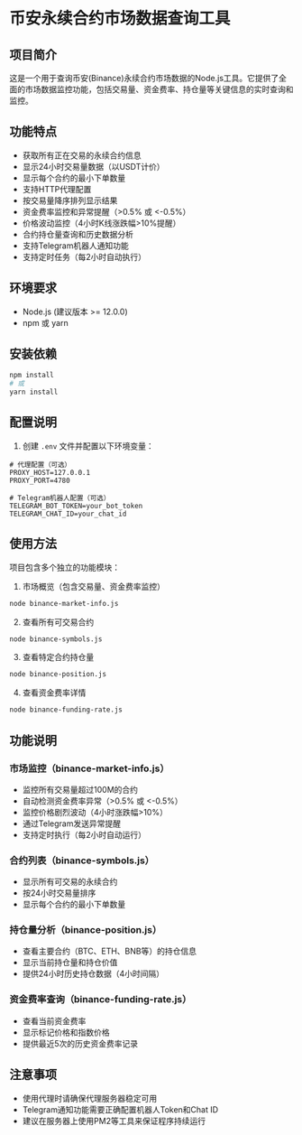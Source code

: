 # 币安永续合约市场数据查询工具

## 项目简介
这是一个用于查询币安(Binance)永续合约市场数据的Node.js工具。它提供了全面的市场数据监控功能，包括交易量、资金费率、持仓量等关键信息的实时查询和监控。

## 功能特点
- 获取所有正在交易的永续合约信息
- 显示24小时交易量数据（以USDT计价）
- 显示每个合约的最小下单数量
- 支持HTTP代理配置
- 按交易量降序排列显示结果
- 资金费率监控和异常提醒（>0.5% 或 <-0.5%）
- 价格波动监控（4小时K线涨跌幅>10%提醒）
- 合约持仓量查询和历史数据分析
- 支持Telegram机器人通知功能
- 支持定时任务（每2小时自动执行）

## 环境要求
- Node.js (建议版本 >= 12.0.0)
- npm 或 yarn

## 安装依赖
```bash
npm install
# 或
yarn install
```

## 配置说明
1. 创建 `.env` 文件并配置以下环境变量：
```env
# 代理配置（可选）
PROXY_HOST=127.0.0.1
PROXY_PORT=4780

# Telegram机器人配置（可选）
TELEGRAM_BOT_TOKEN=your_bot_token
TELEGRAM_CHAT_ID=your_chat_id
```

## 使用方法
项目包含多个独立的功能模块：

1. 市场概览（包含交易量、资金费率监控）
```bash
node binance-market-info.js
```

2. 查看所有可交易合约
```bash
node binance-symbols.js
```

3. 查看特定合约持仓量
```bash
node binance-position.js
```

4. 查看资金费率详情
```bash
node binance-funding-rate.js
```

## 功能说明

### 市场监控（binance-market-info.js）
- 监控所有交易量超过100M的合约
- 自动检测资金费率异常（>0.5% 或 <-0.5%）
- 监控价格剧烈波动（4小时涨跌幅>10%）
- 通过Telegram发送异常提醒
- 支持定时执行（每2小时自动运行）

### 合约列表（binance-symbols.js）
- 显示所有可交易的永续合约
- 按24小时交易量排序
- 显示每个合约的最小下单数量

### 持仓量分析（binance-position.js）
- 查看主要合约（BTC、ETH、BNB等）的持仓信息
- 显示当前持仓量和持仓价值
- 提供24小时历史持仓数据（4小时间隔）

### 资金费率查询（binance-funding-rate.js）
- 查看当前资金费率
- 显示标记价格和指数价格
- 提供最近5次的历史资金费率记录

## 注意事项
- 使用代理时请确保代理服务器稳定可用
- Telegram通知功能需要正确配置机器人Token和Chat ID
- 建议在服务器上使用PM2等工具来保证程序持续运行 
